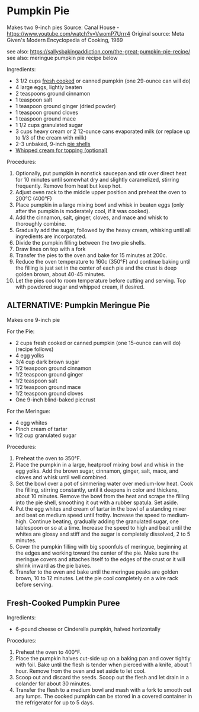 # Pumpkin Pie

Makes two 9-inch pies
Source: Canal House - https://www.youtube.com/watch?v=VwomP7Urrr4
Original source: Meta Given's Modern Encyclopedia of Cooking, 1969

see also: https://sallysbakingaddiction.com/the-great-pumpkin-pie-recipe/
see also: meringue pumpkin pie recipe below

Ingredients:

* 3 1/2 cups [fresh cooked](#fresh-cooked-pumpkin-puree) or canned pumpkin (one 29-ounce can will do)
* 4 large eggs, lightly beaten
* 2 teaspoons ground cinnamon
* 1 teaspoon salt
* 1 teaspoon ground ginger (dried powder)
* 1 teaspoon ground cloves
* 1 teaspoon ground mace
* 1 1/2 cups granulated sugar
* 3 cups heavy cream or 2 12-ounce cans evaporated milk (or replace up to 1/3 of the cream with milk)
* 2-3 unbaked, 9-inch [pie shells](./pie-crust.md)
* [Whipped cream for topping (optional)](../chantilly-cream.md)

Procedures:

1. Optionally, put pumpkin in nonstick saucepan and stir over direct heat for 10 minutes until somewhat dry and slightly
   caramelized, stirring frequently. Remove from heat but keep hot.
2. Adjust oven rack to the middle upper position and preheat the oven to 200°C (400°F)
3. Place pumpkin in a large mixing bowl and whisk in beaten eggs (only after the pumpkin is moderately cool, if it was cooked). 
4. Add the cinnamon, salt, ginger, cloves, and mace and whisk to thoroughly combine.
5. Gradually add the sugar, followed by the heavy cream, whisking until all ingredients are incorporated.
6. Divide the pumpkin filling between the two pie shells. 
7. Draw lines on top with a fork
8. Transfer the pies to the oven and bake for 15 minutes at 200c.
9. Reduce the oven temperature to 160c (350°F) and continue baking until the filling is just set in the center of each
   pie and the crust is deep golden brown, about 40-45 minutes. 
10. Let the pies cool to room temperature before cutting and serving. Top with powdered sugar and whipped cream, if desired.

## ALTERNATIVE: Pumpkin Meringue Pie

Makes one 9-inch pie

For the Pie:

* 2 cups fresh cooked or canned pumpkin (one 15-ounce can will do) (recipe follows)
* 4 egg yolks
* 3/4 cup dark brown sugar
* 1/2 teaspoon ground cinnamon
* 1/2 teaspoon ground ginger
* 1/2 teaspoon salt
* 1/2 teaspoon ground mace
* 1/2 teaspoon ground cloves
* One 9-inch blind-baked piecrust

For the Meringue:

* 4 egg whites
* Pinch cream of tartar
* 1/2 cup granulated sugar

Procedures:

1. Preheat the oven to 350°F.
2. Place the pumpkin in a large, heatproof mixing bowl and whisk in the egg yolks. Add the brown sugar, cinnamon,
   ginger, salt, mace, and cloves and whisk until well combined.
3. Set the bowl over a pot of simmering water over medium-low heat. Cook the filling, stirring constantly, until it
   deepens in color and thickens, about 10 minutes. Remove the bowl from the heat and scrape the filling into the pie
   shell, smoothing it out with a rubber spatula. Set aside.
4. Put the egg whites and cream of tartar in the bowl of a standing mixer and beat on medium speed until frothy.
   Increase the speed to medium-high. Continue beating, gradually adding the granulated sugar, one tablespoon or so at a
   time. Increase the speed to high and beat until the whites are glossy and stiff and the sugar is completely
   dissolved, 2 to 5 minutes.
5. Cover the pumpkin filling with big spoonfuls of meringue, beginning at the edges and working toward the center of the
   pie. Make sure the meringue covers and attaches itself to the edges of the crust or it will shrink inward as the pie
   bakes.
6. Transfer to the oven and bake until the meringue peaks are golden brown, 10 to 12 minutes. Let the pie cool
   completely on a wire rack before serving.

## Fresh-Cooked Pumpkin Puree
Ingredients:

* 6-pound cheese or Cinderella pumpkin, halved horizontally

Procedures:

1. Preheat the oven to 400°F.
2. Place the pumpkin halves cut-side up on a baking pan and cover tightly with foil. Bake until the flesh is tender when
   pierced with a knife, about 1 hour. Remove from the oven and set aside to let cool.
3. Scoop out and discard the seeds. Scoop out the flesh and let drain in a colander for about 30 minutes.
4. Transfer the flesh to a medium bowl and mash with a fork to smooth out any lumps. The cooked pumpkin can be stored in
   a covered container in the refrigerator for up to 5 days. 
